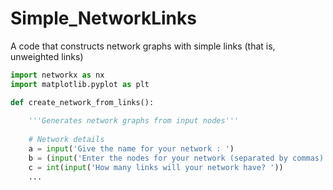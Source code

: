 # Simple_NetworkLinks
A code that constructs network graphs with simple links (that is, unweighted links)
```python
import networkx as nx
import matplotlib.pyplot as plt

def create_network_from_links():
    
    '''Generates network graphs from input nodes'''
    
    # Network details
    a = input('Give the name for your network : ')
    b = (input('Enter the nodes for your network (separated by commas) : ')).split(',')
    c = int(input('How many links will your network have? '))
    ...
```
